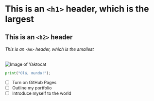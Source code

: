 # This is an `<h1>` header, which is the largest
## This is an `<h2>` header
###### This is an `<h6>` header, which is the smallest
![Image of Yaktocat](https://octodex.github.com/images/yaktocat.png)
``` python
print("Olá, mundo!");
```
- [ ] Turn on GitHub Pages
- [ ] Outline my portfolio
- [ ] Introduce myself to the world
